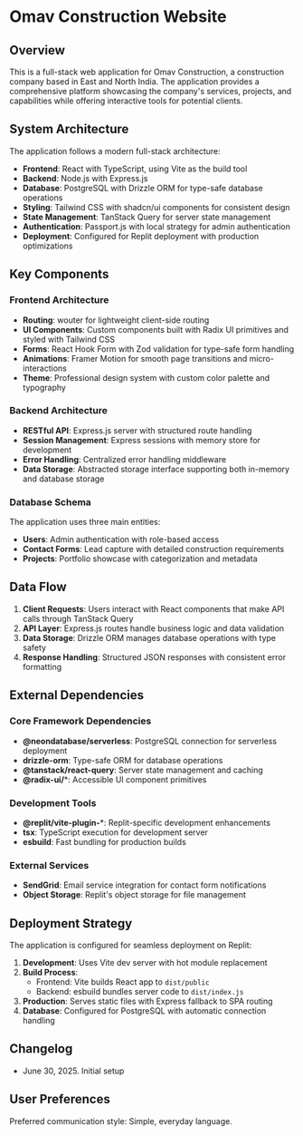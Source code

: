 # Omav Construction Website

## Overview

This is a full-stack web application for Omav Construction, a construction company based in East and North India. The application provides a comprehensive platform showcasing the company's services, projects, and capabilities while offering interactive tools for potential clients.

## System Architecture

The application follows a modern full-stack architecture:

- **Frontend**: React with TypeScript, using Vite as the build tool
- **Backend**: Node.js with Express.js
- **Database**: PostgreSQL with Drizzle ORM for type-safe database operations
- **Styling**: Tailwind CSS with shadcn/ui components for consistent design
- **State Management**: TanStack Query for server state management
- **Authentication**: Passport.js with local strategy for admin authentication
- **Deployment**: Configured for Replit deployment with production optimizations

## Key Components

### Frontend Architecture
- **Routing**: wouter for lightweight client-side routing
- **UI Components**: Custom components built with Radix UI primitives and styled with Tailwind CSS
- **Forms**: React Hook Form with Zod validation for type-safe form handling
- **Animations**: Framer Motion for smooth page transitions and micro-interactions
- **Theme**: Professional design system with custom color palette and typography

### Backend Architecture
- **RESTful API**: Express.js server with structured route handling
- **Session Management**: Express sessions with memory store for development
- **Error Handling**: Centralized error handling middleware
- **Data Storage**: Abstracted storage interface supporting both in-memory and database storage

### Database Schema
The application uses three main entities:
- **Users**: Admin authentication with role-based access
- **Contact Forms**: Lead capture with detailed construction requirements
- **Projects**: Portfolio showcase with categorization and metadata

## Data Flow

1. **Client Requests**: Users interact with React components that make API calls through TanStack Query
2. **API Layer**: Express.js routes handle business logic and data validation
3. **Data Storage**: Drizzle ORM manages database operations with type safety
4. **Response Handling**: Structured JSON responses with consistent error formatting

## External Dependencies

### Core Framework Dependencies
- **@neondatabase/serverless**: PostgreSQL connection for serverless deployment
- **drizzle-orm**: Type-safe ORM for database operations
- **@tanstack/react-query**: Server state management and caching
- **@radix-ui/***: Accessible UI component primitives

### Development Tools
- **@replit/vite-plugin-***: Replit-specific development enhancements
- **tsx**: TypeScript execution for development server
- **esbuild**: Fast bundling for production builds

### External Services
- **SendGrid**: Email service integration for contact form notifications
- **Object Storage**: Replit's object storage for file management

## Deployment Strategy

The application is configured for seamless deployment on Replit:

1. **Development**: Uses Vite dev server with hot module replacement
2. **Build Process**: 
   - Frontend: Vite builds React app to `dist/public`
   - Backend: esbuild bundles server code to `dist/index.js`
3. **Production**: Serves static files with Express fallback to SPA routing
4. **Database**: Configured for PostgreSQL with automatic connection handling

## Changelog

- June 30, 2025. Initial setup

## User Preferences

Preferred communication style: Simple, everyday language.